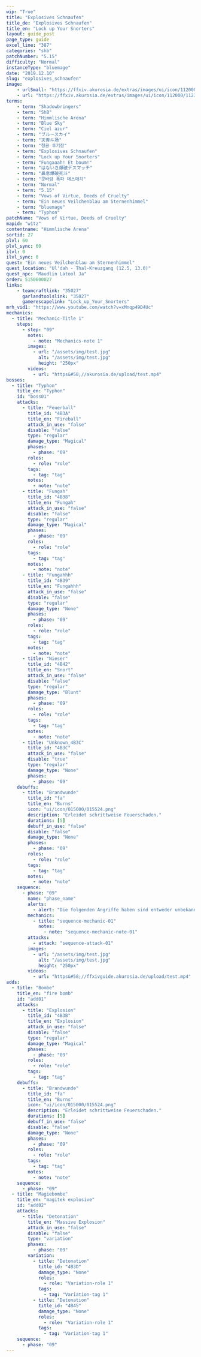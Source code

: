 ```yaml
---
wip: "True"
title: "Explosives Schnaufen"
title_de: "Explosives Schnaufen"
title_en: "Lock up Your Snorters"
layout: guide_post
page_type: guide
excel_line: "387"
categories: "shb"
patchNumber: "5.15"
difficulty: "Normal"
instanceType: "bluemage"
date: "2019.12.10"
slug: "explosives_schnaufen"
image:
    - urlSmall: "https://ffxiv.akurosia.de/extras/images/ui/icon/112000/112332.png"
    - url: "https://ffxiv.akurosia.de/extras/images/ui/icon/112000/112332.png"
terms:
    - term: "Shadowbringers"
    - term: "ShB"
    - term: "Himmlische Arena"
    - term: "Blue Sky"
    - term: "Ciel azur"
    - term: "ブルースカイ"
    - term: "天青斗场"
    - term: "청공 투기장"
    - term: "Explosives Schnaufen"
    - term: "Lock up Your Snorters"
    - term: "Fungaaah! Et boum!"
    - term: "はないき爆破デスマッチ"
    - term: "鼻息爆破死斗"
    - term: "콧바람 폭파 데스매치"
    - term: "Normal"
    - term: "5.15"
    - term: "Vows of Virtue, Deeds of Cruelty"
    - term: "Ein neues Veilchenblau am Sternenhimmel"
    - term: "bluemage"
    - term: "Typhon"
patchName: "Vows of Virtue, Deeds of Cruelty"
mapid: "w1tz"
contentname: "Himmlische Arena"
sortid: 27
plvl: 60
plvl_sync: 60
ilvl: 0
ilvl_sync: 0
quest: "Ein neues Veilchenblau am Sternenhimmel"
quest_location: "Ul'dah - Thal-Kreuzgang (12.5, 13.0)"
quest_npc: "Maudlin Latool Ja"
order: 5150600027
links:
    - teamcraftlink: "35027"
      garlandtoolslink: "35027"
      gamerescapelink: "Lock_up_Your_Snorters"
mrh_vid1: "https://www.youtube.com/watch?v=xMnqp49D4Uc"
mechanics:
  - title: "Mechanic-Title 1"
    steps:
      - step: "09"
        notes:
          - note: "Mechanics-note 1"
        images:
          - url: "/assets/img/test.jpg"
            alt: "/assets/img/test.jpg"
            height: "250px"
        videos:
          - url: "https&#58;//akurosia.de/upload/test.mp4"
bosses:
  - title: "Typhon"
    title_en: "Typhon"
    id: "boss01"
    attacks:
      - title: "Feuerball"
        title_id: "4B3A"
        title_en: "Fireball"
        attack_in_use: "false"
        disable: "false"
        type: "regular"
        damage_type: "Magical"
        phases:
          - phase: "09"
        roles:
          - role: "role"
        tags:
          - tag: "tag"
        notes:
          - note: "note"
      - title: "Fungah"
        title_id: "4B38"
        title_en: "Fungah"
        attack_in_use: "false"
        disable: "false"
        type: "regular"
        damage_type: "Magical"
        phases:
          - phase: "09"
        roles:
          - role: "role"
        tags:
          - tag: "tag"
        notes:
          - note: "note"
      - title: "Fungahhh"
        title_id: "4B39"
        title_en: "Fungahhh"
        attack_in_use: "false"
        disable: "false"
        type: "regular"
        damage_type: "None"
        phases:
          - phase: "09"
        roles:
          - role: "role"
        tags:
          - tag: "tag"
        notes:
          - note: "note"
      - title: "Nieser"
        title_id: "4B42"
        title_en: "Snort"
        attack_in_use: "false"
        disable: "false"
        type: "regular"
        damage_type: "Blunt"
        phases:
          - phase: "09"
        roles:
          - role: "role"
        tags:
          - tag: "tag"
        notes:
          - note: "note"
      - title: "Unknown_4B3C"
        title_id: "4B3C"
        attack_in_use: "false"
        disable: "true"
        type: "regular"
        damage_type: "None"
        phases:
          - phase: "09"
    debuffs:
      - title: "Brandwunde"
        title_id: "fa"
        title_en: "Burns"
        icon: "ui/icon/015000/015524.png"
        description: "Erleidet schrittweise Feuerschaden."
        durations: [5]
        debuff_in_use: "false"
        disable: "false"
        damage_type: "None"
        phases:
          - phase: "09"
        roles:
          - role: "role"
        tags:
          - tag: "tag"
        notes:
          - note: "note"
    sequence:
      - phase: "09"
        name: "phase_name"
        alerts:
          - alert: "Die folgenden Angriffe haben sind entweder unbekannt oder haben keine klare Herkunft"
        mechanics:
          - title: "sequence-mechanic-01"
            notes:
              - note: "sequence-mechanic-note-01"
        attacks:
          - attack: "sequence-attack-01"
        images:
          - url: "/assets/img/test.jpg"
            alt: "/assets/img/test.jpg"
            height: "250px"
        videos:
          - url: "https&#58;//ffxivguide.akurosia.de/upload/test.mp4"
adds:
  - title: "Bombe"
    title_en: "fire bomb"
    id: "add01"
    attacks:
      - title: "Explosion"
        title_id: "4B3B"
        title_en: "Explosion"
        attack_in_use: "false"
        disable: "false"
        type: "regular"
        damage_type: "Magical"
        phases:
          - phase: "09"
        roles:
          - role: "role"
        tags:
          - tag: "tag"
    debuffs:
      - title: "Brandwunde"
        title_id: "fa"
        title_en: "Burns"
        icon: "ui/icon/015000/015524.png"
        description: "Erleidet schrittweise Feuerschaden."
        durations: [5]
        debuff_in_use: "false"
        disable: "false"
        damage_type: "None"
        phases:
          - phase: "09"
        roles:
          - role: "role"
        tags:
          - tag: "tag"
        notes:
          - note: "note"
    sequence:
      - phase: "09"
  - title: "Magiebombe"
    title_en: "magitek explosive"
    id: "add02"
    attacks:
      - title: "Detonation"
        title_en: "Massive Explosion"
        attack_in_use: "false"
        disable: "false"
        type: "variation"
        phases:
          - phase: "09"
        variation:
          - title: "Detonation"
            title_id: "4B3D"
            damage_type: "None"
            roles:
              - role: "Variation-role 1"
            tags:
              - tag: "Variation-tag 1"
          - title: "Detonation"
            title_id: "4B45"
            damage_type: "None"
            roles:
              - role: "Variation-role 1"
            tags:
              - tag: "Variation-tag 1"
    sequence:
      - phase: "09"
---
```

